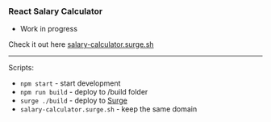 

### React Salary Calculator
* Work in progress

Check it out here [salary-calculator.surge.sh](salary-calculator.surge.sh)

---

Scripts:
* `npm start` - start development
* `npm run build` - deploy to /build folder
* `surge ./build` - deploy to [Surge](http://surge.sh/) 
* `salary-calculator.surge.sh` - keep the same domain
